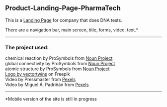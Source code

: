 ## Product-Landing-Page-PharmaTech

This is a [Landing Page](https://irinatuma.github.io/Product-Landing-Page-PharmaTech/) for company that does DNA tests.

There are a navigation bar, main screen, title, forms, video. text.*

***

### The project used:

chemical reaction by ProSymbols from <a href="https://thenounproject.com/browse/icons/term/chemical-reaction/" target="_blank" title="chemical reaction Icons">Noun Project</a>  
global connectivity by ProSymbols from <a href="https://thenounproject.com/browse/icons/term/global-connectivity/" target="_blank" title="global connectivity Icons">Noun Project</a>  
atomic structure by ProSymbols from <a href="https://thenounproject.com/browse/icons/term/atomic-structure/" target="_blank" title="atomic structure Icons">Noun Project</a>  
<a href="https://www.freepik.com/free-vector/logo-template-design_1045314.htm#query=dna%20logo&position=43&from_view=search&track=ais">Logo by vectortwins</a> on Freepik  
Video by Pressmaster from <a href="https://www.pexels.com/video/digital-formation-of-a-dna-in-an-animated-presentation-3191572/" target="_blank" title="Video DNA-test">Pexels</a>  
Video by Miguel Á. Padriñán from <a href="https://www.pexels.com/video/person-having-dna-test-1793336/" target="_blank" title="Video DNA-test">Pexels</a>

***

*Mobile version of the site is still in progress
